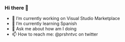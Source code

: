 ### Hi there 👋

- 🔭 I’m currently working on Visual Studio Marketplace
- 🌱 I’m currently learning Spanish
- 💬 Ask me about how am I doing
- 📫 How to reach me: @prshntvc on twitter
